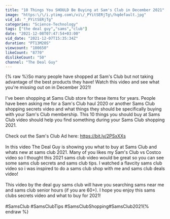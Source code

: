 ```yaml
---
title: "10 Things You SHOULD Be Buying at Sam's Club in December 2021"
image: "https:\/\/i.ytimg.com\/vi\/_PYitSERjTg\/hqdefault.jpg"
vid_id: "_PYitSERjTg"
categories: "Science-Technology"
tags: ["the deal guy","sams","club"]
date: "2021-12-08T07:47:54+03:00"
vid_date: "2021-12-07T15:35:34Z"
duration: "PT13M20S"
viewcount: "100650"
likeCount: "8770"
dislikeCount: "50"
channel: "The Deal Guy"
---
```

{% raw %}So many people have shopped at Sam's Club but not taking advantage of the best products they have! Watch this video and see what you're missing out on in December 2021!<br /><br />I've been shopping at Sams Club store for these items for years. People have been asking me for a Sam's Club haul 2020 or another Sams Club shopping secrets video and what things they should be specifically buying with your Sam's Club membership. This 10 things you should buy at Sams Club video should help you find something during your Sams Club shopping 2021. <br /><br />Check out the Sam's Club Ad here: <a rel="nofollow" target="blank" href="https://bit.ly/2PSxXXs">https://bit.ly/2PSxXXs</a><br /><br />In this video The Deal Guy is showing you what to buy at Sams Club and whats new at sams club 2021. Many of you likes my Sam's Club vs Costco video so I thought this 2021 sams club video would be great so you can see some sams club secrets and sams club tips. I watched a flavcity sams club video so i was inspired to do a sams club shop with me and sams club deals video!<br /><br />This video by the deal guy sams club will have you searching sams near me and sams club senior hours (if you are 60+). I hope you enjoy this sams clubs secrets video and what to buy for 2021! <br /><br />#SamsClub​ #SamsClubTips​ #SamsClubShopping​ #SamsClub2021{% endraw %}
